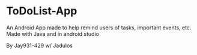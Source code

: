 # ToDoList-App

An Android App made to help remind users of tasks, important events, etc.
Made with Java and in android studio

By Jay931-429 w/ Jadulos
